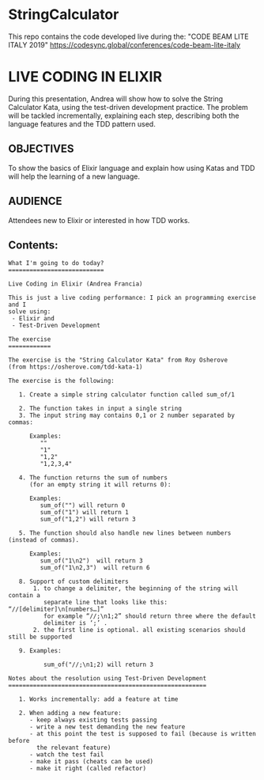 # StringCalculator

This repo contains the code developed live during the: "CODE BEAM LITE ITALY 2019" <https://codesync.global/conferences/code-beam-lite-italy>

# LIVE CODING IN ELIXIR
During this presentation, Andrea will show how to solve the String Calculator Kata, using the test-driven development practice. The problem will be tackled incrementally, explaining each step, describing both the language features and the TDD pattern used.

## OBJECTIVES
To show the basics of Elixir language and explain how using Katas and TDD will help the learning of a new language.

## AUDIENCE
Attendees new to Elixir or interested in how TDD works.

## Contents:

```
What I'm going to do today?
===========================

Live Coding in Elixir (Andrea Francia)

This is just a live coding performance: I pick an programming exercise and I 
solve using:
 - Elixir and 
 - Test-Driven Development

The exercise
============

The exercise is the "String Calculator Kata" from Roy Osherove 
(from https://osherove.com/tdd-kata-1)

The exercise is the following:

   1. Create a simple string calculator function called sum_of/1

   2. The function takes in input a single string
   3. The input string may contains 0,1 or 2 number separated by commas:

      Examples:
         ""
         "1"
         "1,2"
         "1,2,3,4"

   4. The function returns the sum of numbers 
      (for an empty string it will returns 0):

      Examples:
         sum_of("") will return 0
         sum_of("1") will return 1
         sum_of("1,2") will return 3

   5. The function should also handle new lines between numbers (instead of commas).

      Examples:
         sum_of("1\n2")  will return 3
         sum_of("1\n2,3")  will return 6

   8. Support of custom delimiters
       1. to change a delimiter, the beginning of the string will contain a
          separate line that looks like this:   “//[delimiter]\n[numbers…]”
          for example “//;\n1;2” should return three where the default
          delimiter is ‘;’ .
       2. the first line is optional. all existing scenarios should still be supported

   9. Examples:
       
          sum_of("//;\n1;2) will return 3

Notes about the resolution using Test-Driven Development
========================================================

   1. Works incrementally: add a feature at time

   2. When adding a new feature:
      - keep always existing tests passing
      - write a new test demanding the new feature
      - at this point the test is supposed to fail (because is written before
        the relevant feature)
      - watch the test fail
      - make it pass (cheats can be used)
      - make it right (called refactor)

```

